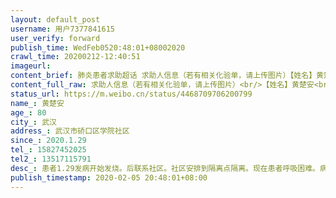 ```yaml
---
layout: default_post
username: 用户7377841615
user_verify: forward
publish_time: WedFeb0520:48:01+08002020
crawl_time: 20200212-12:40:51
imageurl: 
content_brief: 肺炎患者求助超话 求助人信息（若有相关化验单，请上传图片）【姓名】黄楚安【年龄】80【所在城市】武汉【所在小区、社区】武汉市硚口区学院社区【患病时间】2020.1.29【联系方式】15827452025【其他紧急联系人】13517115791【病情描述】患者1.29发病开始发烧。后联系社区。社区安排到隔离 ...全文
content_full_raw: 求助人信息（若有相关化验单，请上传图片）<br/>【姓名】黄楚安<br/>【年龄】80<br/>【所在城市】武汉<br/>【所在小区、社区】武汉市硚口区学院社区<br/>【患病时间】2020.1.29<br/>【联系方式】15827452025<br/>【其他紧急联系人】13517115791<br/>【病情描述】患者1.29发病开始发烧。后联系社区。社区安排到隔离点隔离。现在患者呼吸困难。病危。同去的姑妈也开始不适。希望能安排姑爹进医院重症。求救<adata-url="http://t.cn/R2WxQOQ"href="http://weibo.com/p/1001018008642010000000000"data-hide=""><spanclass='url-icon'><imgstyle='width:1rem;height:1rem'src='https://h5.sinaimg.cn/upload/2015/09/25/3/timeline_card_small_location_default.png'></span><spanclass="surl-text">武汉</span></a>
status_url: https://m.weibo.cn/status/4468709706200799
name_: 黄楚安
age_: 80
city_: 武汉
address_: 武汉市硚口区学院社区
since_: 2020.1.29
tel_: 15827452025
tel2_: 13517115791
desc_: 患者1.29发病开始发烧。后联系社区。社区安排到隔离点隔离。现在患者呼吸困难。病危。同去的姑妈也开始不适。希望能安排姑爹进医院重症。求救<adata-url="http//t.cn/R2WxQOQ"href="http//weibo.com/p/1001018008642010000000000"data-hide=""><spanclass='url-icon'><imgstyle='width1rem;height1rem'src='https//h5.sinaimg.cn/upload/2015/09/25/3/timeline_card_small_location_default.png'></span><spanclass="surl-text">武汉</span></a>
publish_timestamp: 2020-02-05 20:48:01+08:00
---
```


